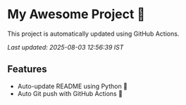 # My Awesome Project 🚀

This project is automatically updated using GitHub Actions.

_Last updated: 2025-08-03 12:56:39 IST_

## Features
- Auto-update README using Python 🐍
- Auto Git push with GitHub Actions 🤖
